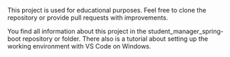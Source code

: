 This project is used for educational purposes.
Feel free to clone the repository or provide pull requests with improvements.

You find all information about this project in the student_manager_spring-boot repository or folder.
There also is a tutorial about setting up the working environment with VS Code on Windows.
